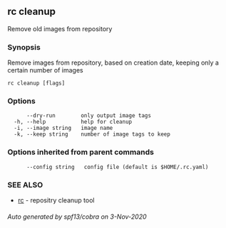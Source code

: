 ## rc cleanup

Remove old images from repository

### Synopsis


Remove images from repository, based on creation date, keeping
only a certain number of images

```
rc cleanup [flags]
```

### Options

```
      --dry-run        only output image tags
  -h, --help           help for cleanup
  -i, --image string   image name
  -k, --keep string    number of image tags to keep
```

### Options inherited from parent commands

```
      --config string   config file (default is $HOME/.rc.yaml)
```

### SEE ALSO

* [rc](rc.md)	 - repositry cleanup tool

###### Auto generated by spf13/cobra on 3-Nov-2020
